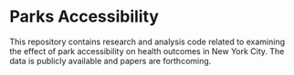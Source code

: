 # Parks Accessibility

This repository contains research and analysis code related to examining the
effect of park accessibility on health outcomes in New York City. The data is
publicly available and papers are forthcoming.
